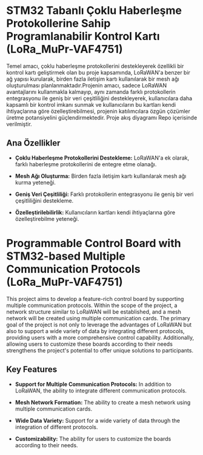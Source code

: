 # STM32 Tabanlı Çoklu Haberleşme Protokollerine Sahip Programlanabilir Kontrol Kartı (LoRa_MuPr-VAF4751)

Temel amacı, çoklu haberleşme protokollerini destekleyerek özellikli bir kontrol kartı geliştirmek olan bu proje kapsamında, LoRaWAN'a benzer bir ağ yapısı kurularak, birden fazla iletişim kartı kullanılarak bir mesh ağı oluşturulması planlanmaktadır.Projenin amacı, sadece LoRaWAN avantajlarını kullanmakla kalmayıp, aynı zamanda farklı protokollerin entegrasyonu ile geniş bir veri çeşitliliğini destekleyerek, kullanıcılara daha kapsamlı bir kontrol imkanı sunmak ve kullanıcıların bu kartları kendi ihtiyaçlarına göre özelleştirebilmesi, projenin katılımcılara özgün çözümler üretme potansiyelini güçlendirmektedir. Proje akış diyagramı Repo içerisinde verilmiştir.

## Ana Özellikler

- **Çoklu Haberleşme Protokollerini Destekleme:** LoRaWAN'a ek olarak, farklı haberleşme protokollerini de entegre etme olanağı.

- **Mesh Ağı Oluşturma:** Birden fazla iletişim kartı kullanılarak mesh ağı kurma yeteneği.

- **Geniş Veri Çeşitliliği:** Farklı protokollerin entegrasyonu ile geniş bir veri çeşitliliğini destekleme.

- **Özelleştirilebilirlik:** Kullanıcıların kartları kendi ihtiyaçlarına göre özelleştirebilme yeteneği.

# Programmable Control Board with STM32-based Multiple Communication Protocols (LoRa_MuPr-VAF4751)

This project aims to develop a feature-rich control board by supporting multiple communication protocols. Within the scope of the project, a network structure similar to LoRaWAN will be established, and a mesh network will be created using multiple communication cards. The primary goal of the project is not only to leverage the advantages of LoRaWAN but also to support a wide variety of data by integrating different protocols, providing users with a more comprehensive control capability. Additionally, allowing users to customize these boards according to their needs strengthens the project's potential to offer unique solutions to participants.

## Key Features

- **Support for Multiple Communication Protocols:** In addition to LoRaWAN, the ability to integrate different communication protocols.

- **Mesh Network Formation:** The ability to create a mesh network using multiple communication cards.

- **Wide Data Variety:** Support for a wide variety of data through the integration of different protocols.

- **Customizability:** The ability for users to customize the boards according to their needs.
